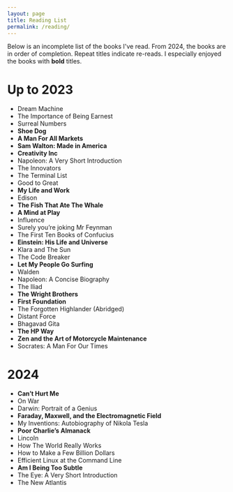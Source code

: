 ```yaml
---
layout: page
title: Reading List
permalink: /reading/
---
```


Below is an incomplete list of the books I've read. From 2024, the books are in order of completion. Repeat titles indicate re-reads. I especially enjoyed the books with **bold** titles.

# Up to 2023

* Dream Machine
* The Importance of Being Earnest
* Surreal Numbers
* **Shoe Dog**
* **A Man For All Markets**
* **Sam Walton: Made in America**
* **Creativity Inc**
* Napoleon: A Very Short Introduction
* The Innovators
* The Terminal List
* Good to Great
* **My Life and Work**
* Edison
* **The Fish That Ate The Whale**
* **A Mind at Play**
* Influence
* Surely you’re joking Mr Feynman
* The First Ten Books of Confucius
* **Einstein: His Life and Universe**
* Klara and The Sun
* The Code Breaker
* **Let My People Go Surfing**
* Walden
* Napoleon: A Concise Biography
* The Iliad
* **The Wright Brothers**
* **First Foundation**
* The Forgotten Highlander (Abridged)
* Distant Force
* Bhagavad Gita
* **The HP Way**
* **Zen and the Art of Motorcycle Maintenance**
* Socrates: A Man For Our Times

# 2024

* **Can’t Hurt Me**
* On War
* Darwin: Portrait of a Genius 
* **Faraday, Maxwell, and the Electromagnetic Field**
* My Inventions: Autobiography of Nikola Tesla
* **Poor Charlie’s Almanack**
* Lincoln
* How The World Really Works
* How to Make a Few Billion Dollars
* Efficient Linux at the Command Line
* **Am I Being Too Subtle**
* The Eye: A Very Short Introduction
* The New Atlantis
